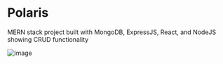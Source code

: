 ﻿# Polaris
MERN stack project built with MongoDB, ExpressJS, React, and NodeJS showing CRUD functionality 

![image](https://github.com/bartswierz/employee-records/assets/100662080/0ae9877e-ce30-474e-bf48-357d5f04ef80)
